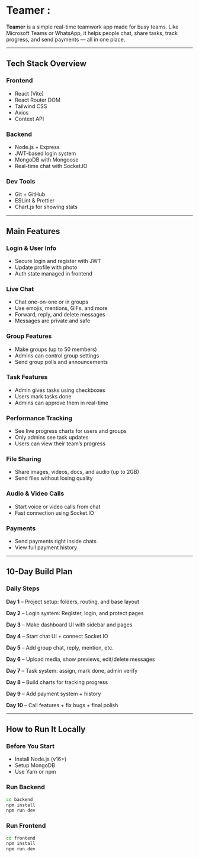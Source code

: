 # Teamer :

**Teamer** is a simple real-time teamwork app made for busy teams. Like Microsoft Teams or WhatsApp, it helps people chat, share tasks, track progress, and send payments — all in one place.

---

## Tech Stack Overview

### Frontend

- React (Vite)
- React Router DOM
- Tailwind CSS
- Axios
- Context API

### Backend

- Node.js + Express
- JWT-based login system
- MongoDB with Mongoose
- Real-time chat with Socket.IO

### Dev Tools

- Git + GitHub
- ESLint & Prettier
- Chart.js for showing stats

---

## Main Features

### Login & User Info

- Secure login and register with JWT
- Update profile with photo
- Auth state managed in frontend

### Live Chat

- Chat one-on-one or in groups
- Use emojis, mentions, GIFs, and more
- Forward, reply, and delete messages
- Messages are private and safe

### Group Features

- Make groups (up to 50 members)
- Admins can control group settings
- Send group polls and announcements

### Task Features

- Admin gives tasks using checkboxes
- Users mark tasks done
- Admins can approve them in real-time

### Performance Tracking

- See live progress charts for users and groups
- Only admins see task updates
- Users can view their team’s progress

### File Sharing

- Share images, videos, docs, and audio (up to 2GB)
- Send files without losing quality

### Audio & Video Calls

- Start voice or video calls from chat
- Fast connection using Socket.IO

### Payments

- Send payments right inside chats
- View full payment history

---

## 10-Day Build Plan

### Daily Steps

**Day 1** – Project setup: folders, routing, and base layout

**Day 2** – Login system: Register, login, and protect pages

**Day 3** – Make dashboard UI with sidebar and pages

**Day 4** – Start chat UI + connect Socket.IO

**Day 5** – Add group chat, reply, mention, etc.

**Day 6** – Upload media, show previews, edit/delete messages

**Day 7** – Task system: assign, mark done, admin verify

**Day 8** – Build charts for tracking progress

**Day 9** – Add payment system + history

**Day 10** – Call features + fix bugs + final polish

---

## How to Run It Locally

### Before You Start

- Install Node.js (v16+)
- Setup MongoDB
- Use Yarn or npm

### Run Backend

```bash
cd backend
npm install
npm run dev
```

### Run Frontend

```bash
cd frontend
npm install
npm run dev
```

